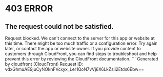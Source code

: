 # 403 ERROR

## The request could not be satisfied.

Request blocked. We can't connect to the server for this app or website at this time. There might be too much traffic or a configuration error. Try again later, or contact the app or website owner. If you provide content to customers through CloudFront, you can find steps to troubleshoot and help prevent this error by reviewing the CloudFront documentation. ```
Generated by cloudfront (CloudFront)
Request ID: vdxGhmuAE9juCyNOknFVcxyx_Ler1QoN7vVj6X6LkZsii2Etdx6Ebw==

```

